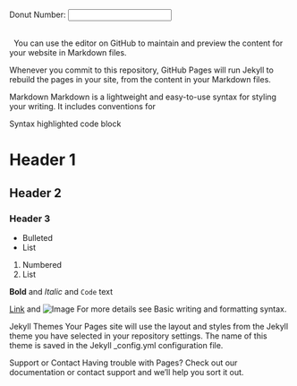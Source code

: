 <form>
  <label for="fname">Donut Number:</label>
  <input type="text" id="donutnumber" name="donutnumber"><br><br>
</form>
<script src="https://code.jquery.com/jquery-3.6.0.min.js" type="text/javascript"></script>
<script>
  $().ready(function() {
   $("#donut-img").attr('src','https://poliigon.com/cdn-cgi/image/width=256,f=auto/https://cdn.crypdonuts.guru/submissions/19lrbMqWZ6GiGRgfQBjQtuSeecer0Beto.png');
    $( "#donut-img1" ).load( "https://andrewprice.art/17731-first-steps/donut/7473 .donut-img.attr('src')", function(x) {
    });
  });
</script>

<img id="donut-img">
<img id="donut-img1">
You can use the editor on GitHub to maintain and preview the content for your website in Markdown files.

Whenever you commit to this repository, GitHub Pages will run Jekyll to rebuild the pages in your site, from the content in your Markdown files.

Markdown
Markdown is a lightweight and easy-to-use syntax for styling your writing. It includes conventions for

Syntax highlighted code block

# Header 1
## Header 2
### Header 3

- Bulleted
- List

1. Numbered
2. List

**Bold** and _Italic_ and `Code` text

[Link](url) and ![Image](src)
For more details see Basic writing and formatting syntax.

Jekyll Themes
Your Pages site will use the layout and styles from the Jekyll theme you have selected in your repository settings. The name of this theme is saved in the Jekyll _config.yml configuration file.

Support or Contact
Having trouble with Pages? Check out our documentation or contact support and we’ll help you sort it out.
